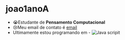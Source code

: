 # joao1anoA
- :sob:Estudante de **Pensamento Computacional**
- :cry:Meu email de contato é [email](pereira.oliveira17@escola.pr.gov.br)
- Ultimamente estou programando em - ![Java scripit](https://img.shields.io/badge/JavaScript-323330?style=for-the-badge&logo=javascript&logoColor=F7DF1)

